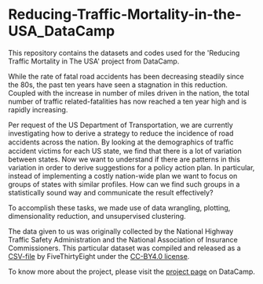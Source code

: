 # Reducing-Traffic-Mortality-in-the-USA_DataCamp
This repository contains the datasets and codes used for the 'Reducing Traffic Mortality in The USA' project from DataCamp.


While the rate of fatal road accidents has been decreasing steadily since the 80s, the past ten years have seen a stagnation in this reduction. Coupled with the increase in number of miles driven in the nation, the total number of traffic related-fatalities has now reached a ten year high and is rapidly increasing.

Per request of the US Department of Transportation, we are currently investigating how to derive a strategy to reduce the incidence of road accidents across the nation. By looking at the demographics of traﬃc accident victims for each US state, we find that there is a lot of variation between states. Now we want to understand if there are patterns in this variation in order to derive suggestions for a policy action plan. In particular, instead of implementing a costly nation-wide plan we want to focus on groups of states with similar profiles. How can we find such groups in a statistically sound way and communicate the result effectively?

To accomplish these tasks, we made use of data wrangling, plotting, dimensionality reduction, and unsupervised clustering.

The data given to us was originally collected by the National Highway Traffic Safety Administration and the National Association of Insurance Commissioners. This particular dataset was compiled and released as a <a href='https://github.com/fivethirtyeight/data/tree/master/bad-drivers'>CSV-file</a> by FiveThirtyEight under the <a href='https://github.com/%EF%AC%81vethirtyeight/data'>CC-BY4.0 license</a>.

To know more about the project, please visit the <a href='https://projects.datacamp.com/projects/462'>project page</a> on DataCamp. 
